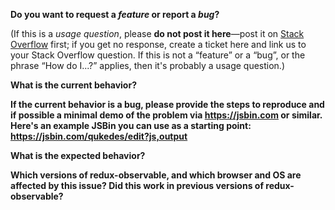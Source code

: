 **Do you want to request a *feature* or report a *bug*?**  

(If this is a *usage question*, please **do not post it here**—post it on [Stack Overflow](http://stackoverflow.com/questions/tagged/redux-observable) first; if you get no response, create a ticket here and link us to your Stack Overflow question. If this is not a “feature” or a “bug”, or the phrase “How do I...?” applies, then it's probably a usage question.)



**What is the current behavior?**



**If the current behavior is a bug, please provide the steps to reproduce and if possible a minimal demo of the problem via https://jsbin.com or similar. Here's an example JSBin you can use as a starting point: https://jsbin.com/qukedes/edit?js,output**



**What is the expected behavior?**



**Which versions of redux-observable, and which browser and OS are affected by this issue? Did this work in previous versions of redux-observable?**

